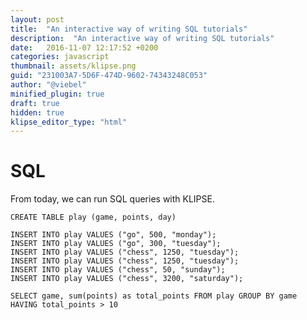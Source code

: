 ```yaml
---
layout: post
title:  "An interactive way of writing SQL tutorials"
description:  "An interactive way of writing SQL tutorials"
date:   2016-11-07 12:17:52 +0200
categories: javascript
thumbnail: assets/klipse.png
guid: "231003A7-5D6F-474D-9602-74343248C053"
author: "@viebel"
minified_plugin: true
draft: true
hidden: true
klipse_editor_type: "html"
---
```


# SQL

From today, we can run SQL queries with KLIPSE.

~~~klipse-sql
CREATE TABLE play (game, points, day)
~~~

~~~klipse-sql
INSERT INTO play VALUES ("go", 500, "monday");
INSERT INTO play VALUES ("go", 300, "tuesday");
INSERT INTO play VALUES ("chess", 1250, "tuesday");
INSERT INTO play VALUES ("chess", 1250, "tuesday");
INSERT INTO play VALUES ("chess", 50, "sunday");
INSERT INTO play VALUES ("chess", 3200, "saturday");
~~~

~~~klipse-sql
SELECT game, sum(points) as total_points FROM play GROUP BY game HAVING total_points > 10
~~~



